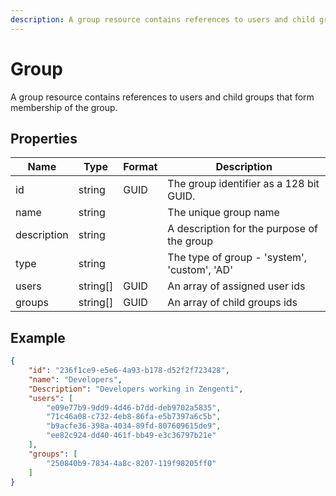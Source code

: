 ```yaml
---
description: A group resource contains references to users and child groups that form membership of the group.
---
```

# Group

A group resource contains references to users and child groups that form membership of the group.

## Properties

| Name        | Type     | Format | Description                                  |
|-------------|----------|--------|----------------------------------------------|
| id          | string   | GUID   | The group identifier as a 128 bit GUID.      |
| name        | string   |        | The unique group name                        |
| description | string   |        | A description for the purpose of the group   |
| type        | string   |        | The type of group - 'system', 'custom', 'AD' |
| users       | string[] | GUID   | An array of assigned user ids                |
| groups      | string[] | GUID   | An array of child groups ids                 |

## Example

```json
{
    "id": "236f1ce9-e5e6-4a93-b178-d52f2f723428",
    "name": "Developers",
    "Description": "Developers working in Zengenti",
    "users": [
        "e09e77b9-9dd9-4d46-b7dd-deb9702a5835",
        "71c46a08-c732-4eb8-86fa-e5b7397a6c5b",
        "b9acfe36-398a-4034-89fd-807609615de9",
        "ee82c924-dd40-461f-bb49-e3c36797b21e"
    ],
    "groups": [
        "250840b9-7834-4a8c-8207-119f98205ff0"
    ]
}
```